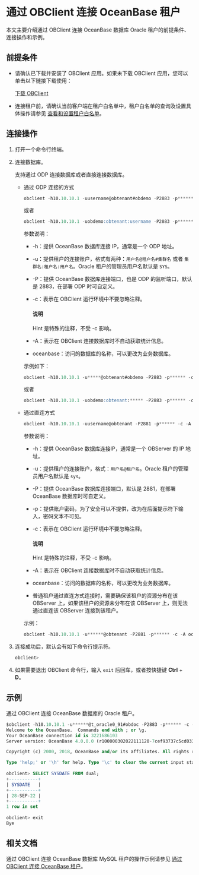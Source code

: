 # 通过 OBClient 连接 OceanBase 租户

本文主要介绍通过 OBClient 连接 OceanBase 数据库 Oracle 租户的前提条件、连接操作和示例。

## 前提条件

* 请确认已下载并安装了 OBClient 应用。如果未下载 OBClient 应用，您可以单击以下链接下载使用：

  [下载 OBClient](https://open.oceanbase.com/softwareCenter/community)

* 连接租户前，请确认当前客户端在租户白名单中，租户白名单的查询及设置具体操作请参见 [查看和设置租户白名单](../../../600.manage/200.tenant-management/600.common-tenant-operations/500.view-and-set-whitelist.md)。

## 连接操作

1. 打开一个命令行终端。

2. 连接数据库。

   支持通过 ODP 连接数据库或者直接连接数据库。

   * 通过 ODP 连接的方式

      ```sql
      obclient -h10.10.10.1 -uusername@obtenant#obdemo -P2883 -p****** -c -A oceanbase
      ```

      或者

      ```sql
      obclient -h10.10.10.1 -uobdemo:obtenant:username -P2883 -p****** -c -A oceanbase
      ```

      参数说明：

      * -h：提供 OceanBase 数据库连接 IP，通常是一个 ODP 地址。

      * -u：提供租户的连接账户，格式有两种：`用户名@租户名#集群名` 或者 `集群名:租户名:用户名`。Oracle 租户的管理员用户名默认是 `SYS`。

      * -P：提供 OceanBase 数据库连接端口，也是 ODP 的监听端口，默认是 2883，在部署 ODP 时可自定义。

      * -c：表示在 OBClient 运行环境中不要忽略注释。

         <main id="notice" type='explain'>
         <h4>说明</h4>
         <p>Hint 是特殊的注释，不受 -c 影响。</p>
         </main>

      * -A：表示在 OBClient 连接数据库时不自动获取统计信息。

      * oceanbase：访问的数据库的名称，可以更改为业务数据库。

      示例如下：

      ```sql
      obclient -h10.10.10.1 -u*****@obtenant#obdemo -P2883 -p****** -c -A oceanbase
      ```

      或者

      ```sql
      obclient -h10.10.10.1 -uobdemo:obtenant:***** -P2883 -p****** -c -A oceanbase
      ```

   * 通过直连方式

      ```sql
      obclient -h10.10.10.1 -uusername@obtenant -P2881 -p****** -c -A oceanbase
      ```

      参数说明：

      * -h：提供 OceanBase 数据库连接IP，通常是一个 OBServer 的 IP 地址。

      * -u：提供租户的连接账户，格式：`用户名@租户名`。Oracle 租户的管理员用户名默认是 `sys`。

      * -P：提供 OceanBase 数据库连接端口，默认是 2881，在部署 OceanBase 数据库时可自定义。

      * -p：提供账户密码，为了安全可以不提供，改为在后面提示符下输入，密码文本不可见。

      * -c：表示在 OBClient 运行环境中不要忽略注释。

         <main id="notice" type='explain'>
         <h4>说明</h4>
         <p>Hint 是特殊的注释，不受 -c 影响。</p>
         </main>

      * -A：表示在 OBClient 连接数据库时不自动获取统计信息。

      * oceanbase：访问的数据库的名称，可以更改为业务数据库。

      * 普通租户通过直连方式连接时，需要确保该租户的资源分布在该 OBServer 上，如果该租户的资源未分布在该 OBServer 上，则无法通过直连该 OBServer 连接到该租户。

      示例：

      ```sql
      obclient -h10.10.10.1 -u******@obtenant -P2881 -p****** -c -A oceanbase
      ```

3. 连接成功后，默认会有如下命令行提示符。

   ```sql
   obclient>
   ```

4. 如果需要退出 OBClient 命令行，输入 `exit` 后回车，或者按快捷键 **Ctrl** + **D**。

## 示例

通过 OBClient 连接 OceanBase 数据库的 Oracle 租户。

```sql
$obclient -h10.10.10.1 -u******@t_oracle0_91#obdoc -P2883 -p****** -c -A sys
Welcome to the OceanBase.  Commands end with ; or \g.
Your OceanBase connection id is 3221686103
Server version: OceanBase 4.0.0.0 (r100000302022111120-7cef93737c5cd03331b5f29130c6e80ac950d33b) (Built Nov 11 2022 20:38:33)

Copyright (c) 2000, 2018, OceanBase and/or its affiliates. All rights reserved.

Type 'help;' or '\h' for help. Type '\c' to clear the current input statement.
  
obclient> SELECT SYSDATE FROM dual;
+-----------+
| SYSDATE   |
+-----------+
| 28-SEP-22 |
+-----------+
1 row in set
  
obclient> exit
Bye
```

## 相关文档

通过 OBClient 连接 OceanBase 数据库 MySQL 租户的操作示例请参见 [通过 OBClient 连接 OceanBase 租户](../../100.application-development-of-mysql-mode/100.connect-to-oceanbase-database-of-mysql-mode/300.connect-to-an-oceanbase-tenant-by-using-obclient-of-mysql-mode.md)。
